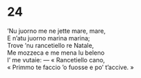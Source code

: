 # 24  
  
’Nu juorno me ne jette mare, mare,  
E n’atu juorno marina marina;  
Trove ’nu rancetiello re Natale,  
Me mozzeca e me mena lu beleno  
I’ me vutaie: — « Rancetiello cano,  
« Primmo te faccio ’o fuosse e po’ t’accive. »
